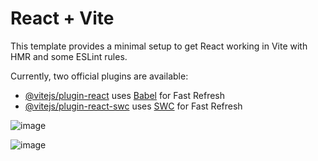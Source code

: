 # React + Vite

This template provides a minimal setup to get React working in Vite with HMR and some ESLint rules.

Currently, two official plugins are available:

- [@vitejs/plugin-react](https://github.com/vitejs/vite-plugin-react/blob/main/packages/plugin-react/README.md) uses [Babel](https://babeljs.io/) for Fast Refresh
- [@vitejs/plugin-react-swc](https://github.com/vitejs/vite-plugin-react-swc) uses [SWC](https://swc.rs/) for Fast Refresh

![image](https://github.com/IndriesAndrei/eat-n-split/assets/24415865/b0ade8a9-f729-42a3-a181-25cecab8d9e4)

![image](https://github.com/IndriesAndrei/eat-n-split/assets/24415865/4c5d19ae-fa83-41d1-847c-c17fdd256454)



